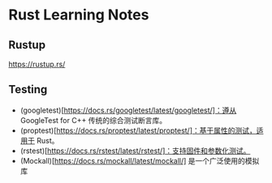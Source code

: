 # Rust Learning Notes

## Rustup

https://rustup.rs/


## Testing

* (googletest)[https://docs.rs/googletest/latest/googletest/]：遵从 GoogleTest for C++ 传统的综合测试断言库。
* (proptest)[https://docs.rs/proptest/latest/proptest/]：基于属性的测试，适用于 Rust。
* (rstest)[https://docs.rs/rstest/latest/rstest/]：支持固件和参数化测试。
* (Mockall)[https://docs.rs/mockall/latest/mockall/] 是一个广泛使用的模拟库

